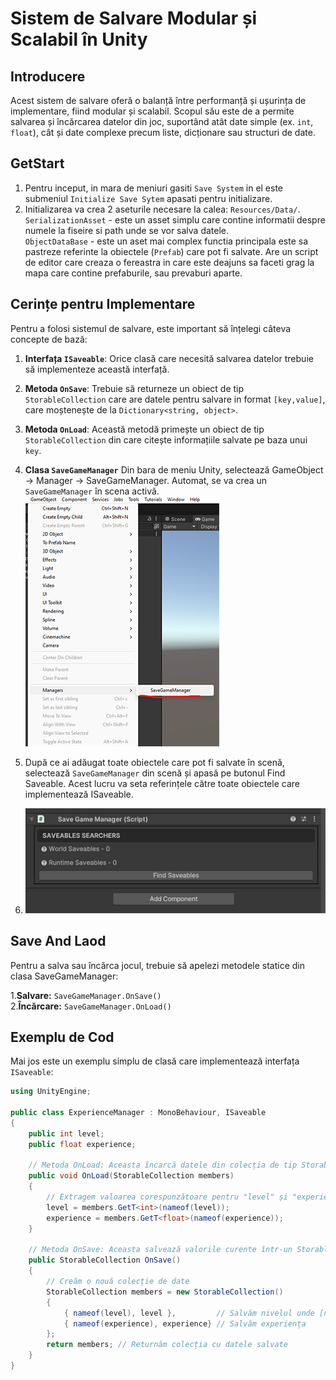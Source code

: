 # Sistem de Salvare Modular și Scalabil în Unity

## Introducere
Acest sistem de salvare oferă o balanță între performanță și ușurința de implementare, fiind modular și scalabil. Scopul său este de a permite salvarea și încărcarea datelor din joc, suportând atât date simple (ex. `int`, `float`), cât și date complexe precum liste, dicționare sau structuri de date.

## GetStart
1. Pentru inceput, in mara de meniuri gasiti `Save System` in el este submeniul `Initialize Save Sytem` apasati pentru initializare.
2. Initializarea va crea 2 aseturile necesare la calea: `Resources/Data/`.  <br>
   `SerializationAsset` - este un asset simplu care contine informatii despre numele la fiseire si path unde se vor salva datele.<br>
   `ObjectDataBase` - este un aset mai complex functia principala este sa pastreze referinte la obiectele (`Prefab`) care pot fi salvate. Are un script de editor care creaza o fereastra in care este deajuns sa faceti grag la mapa care contine prefaburile, sau prevaburi aparte. <br>

## Cerințe pentru Implementare
Pentru a folosi sistemul de salvare, este important să înțelegi câteva concepte de bază:

1. **Interfața `ISaveable`**:
   Orice clasă care necesită salvarea datelor trebuie să implementeze această interfață.

2. **Metoda `OnSave`**:
   Trebuie să returneze un obiect de tip `StorableCollection` care are datele pentru salvare in format `[key,value]`, care moștenește de la `Dictionary<string, object>`.

3. **Metoda `OnLoad`**:
   Această metodă primește un obiect de tip `StorableCollection` din care citește informațiile salvate pe baza unui `key`.
4. **Clasa `SaveGameManager`** Din bara de meniu Unity, selectează GameObject -> Manager -> SaveGameManager. Automat, se va crea un `SaveGameManager` în scena activă.
   ![Flow de date pentru sistemul de salvare](../Sample/Screen/managersSave.png)
5. După ce ai adăugat toate obiectele care pot fi salvate în scenă, selectează `SaveGameManager` din scenă și apasă pe butonul Find Saveable. Acest lucru va seta referințele către toate obiectele care implementează ISaveable.
6. ![Inspector Save Manager](../Sample/Screen/managersFind.png)
## Save And Laod

Pentru a salva sau încărca jocul, trebuie să apelezi metodele statice din clasa SaveGameManager:

   1.**Salvare:** `SaveGameManager.OnSave()`\
   2.**Încărcare:** `SaveGameManager.OnLoad()`

## Exemplu de Cod
Mai jos este un exemplu simplu de clasă care implementează interfața `ISaveable`:

```csharp
using UnityEngine;

public class ExperienceManager : MonoBehaviour, ISaveable
{
    public int level;
    public float experience;
    
    // Metoda OnLoad: Aceasta încarcă datele din colecția de tip StorableCollection.
    public void OnLoad(StorableCollection members)
    {
        // Extragem valoarea corespunzătoare pentru "level" și "experience" pe baza cheii
        level = members.GetT<int>(nameof(level)); 
        experience = members.GetT<float>(nameof(experience)); 
    }

    // Metoda OnSave: Aceasta salvează valorile curente într-un StorableCollection.
    public StorableCollection OnSave()
    {
        // Creăm o nouă colecție de date
        StorableCollection members = new StorableCollection()
        {
            { nameof(level), level },         // Salvăm nivelul unde [nameof(level) - key si level - value]
            { nameof(experience), experience} // Salvăm experiența
        };
        return members; // Returnăm colecția cu datele salvate
    }
}